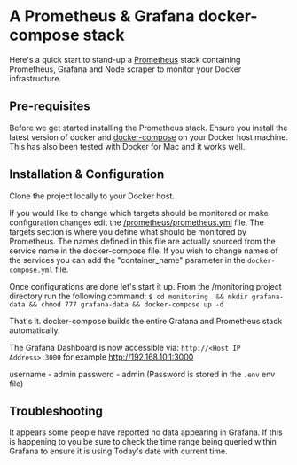 # A Prometheus & Grafana docker-compose stack
Here's a quick start to stand-up a [Prometheus](http://prometheus.io/) stack containing Prometheus, Grafana and Node scraper to monitor your Docker infrastructure. 

## Pre-requisites
Before we get started installing the Prometheus stack. Ensure you install the latest version of docker and [docker-compose](https://docs.docker.com/compose/install/) on your Docker host machine. This has also been tested with Docker for Mac and it works well.

## Installation & Configuration
Clone the project locally to your Docker host. 

If you would like to change which targets should be monitored or make configuration changes edit the [/prometheus/prometheus.yml](https://github.com/NeuralRaysAI/monitoring/blob/main/prometheus/prometheus.yml) file. The targets section is where you define what should be monitored by Prometheus. The names defined in this file are actually sourced from the service name in the docker-compose file. If you wish to change names of the services you can add the "container_name" parameter in the `docker-compose.yml` file.

Once configurations are done let's start it up. From the /monitoring project directory run the following command:
    ```
    $ cd monitoring  && mkdir grafana-data && chmod 777 grafana-data && docker-compose up -d
    ```

That's it. docker-compose builds the entire Grafana and Prometheus stack automatically. 

The Grafana Dashboard is now accessible via: `http://<Host IP Address>:3000` for example http://192.168.10.1:3000

username - admin
password - admin (Password is stored in the `.env` env file)

## Troubleshooting
It appears some people have reported no data appearing in Grafana. If this is happening to you be sure to check the time range being queried within Grafana to ensure it is using Today's date with current time.